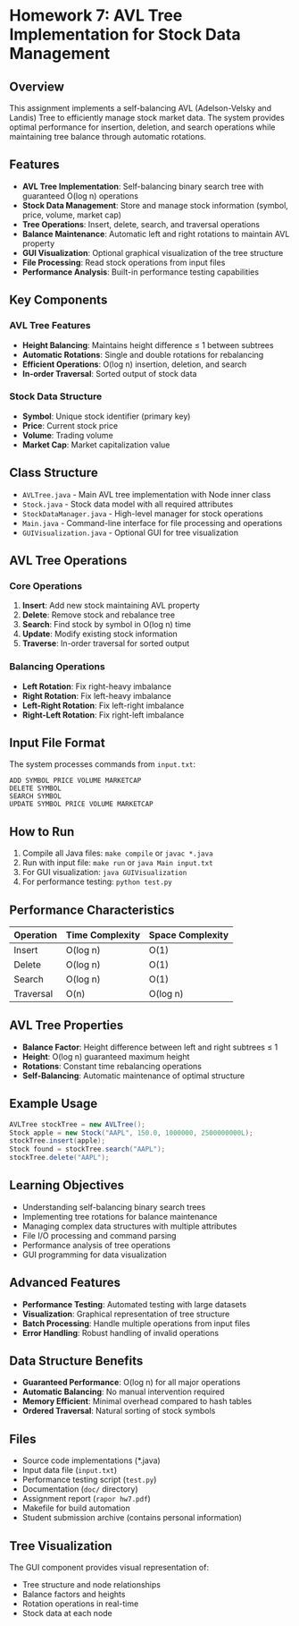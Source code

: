 # Homework 7: AVL Tree Implementation for Stock Data Management

## Overview
This assignment implements a self-balancing AVL (Adelson-Velsky and Landis) Tree to efficiently manage stock market data. The system provides optimal performance for insertion, deletion, and search operations while maintaining tree balance through automatic rotations.

## Features
- **AVL Tree Implementation**: Self-balancing binary search tree with guaranteed O(log n) operations
- **Stock Data Management**: Store and manage stock information (symbol, price, volume, market cap)
- **Tree Operations**: Insert, delete, search, and traversal operations
- **Balance Maintenance**: Automatic left and right rotations to maintain AVL property
- **GUI Visualization**: Optional graphical visualization of the tree structure
- **File Processing**: Read stock operations from input files
- **Performance Analysis**: Built-in performance testing capabilities

## Key Components

### AVL Tree Features
- **Height Balancing**: Maintains height difference ≤ 1 between subtrees
- **Automatic Rotations**: Single and double rotations for rebalancing
- **Efficient Operations**: O(log n) insertion, deletion, and search
- **In-order Traversal**: Sorted output of stock data

### Stock Data Structure
- **Symbol**: Unique stock identifier (primary key)
- **Price**: Current stock price
- **Volume**: Trading volume
- **Market Cap**: Market capitalization value

## Class Structure
- `AVLTree.java` - Main AVL tree implementation with Node inner class
- `Stock.java` - Stock data model with all required attributes
- `StockDataManager.java` - High-level manager for stock operations
- `Main.java` - Command-line interface for file processing and operations
- `GUIVisualization.java` - Optional GUI for tree visualization

## AVL Tree Operations

### Core Operations
1. **Insert**: Add new stock maintaining AVL property
2. **Delete**: Remove stock and rebalance tree
3. **Search**: Find stock by symbol in O(log n) time
4. **Update**: Modify existing stock information
5. **Traverse**: In-order traversal for sorted output

### Balancing Operations
- **Left Rotation**: Fix right-heavy imbalance
- **Right Rotation**: Fix left-heavy imbalance
- **Left-Right Rotation**: Fix left-right imbalance
- **Right-Left Rotation**: Fix right-left imbalance

## Input File Format
The system processes commands from `input.txt`:
```
ADD SYMBOL PRICE VOLUME MARKETCAP
DELETE SYMBOL
SEARCH SYMBOL
UPDATE SYMBOL PRICE VOLUME MARKETCAP
```

## How to Run
1. Compile all Java files: `make compile` or `javac *.java`
2. Run with input file: `make run` or `java Main input.txt`
3. For GUI visualization: `java GUIVisualization`
4. For performance testing: `python test.py`

## Performance Characteristics

| Operation | Time Complexity | Space Complexity |
|-----------|----------------|------------------|
| Insert | O(log n) | O(1) |
| Delete | O(log n) | O(1) |
| Search | O(log n) | O(1) |
| Traversal | O(n) | O(log n) |

## AVL Tree Properties
- **Balance Factor**: Height difference between left and right subtrees ≤ 1
- **Height**: O(log n) guaranteed maximum height
- **Rotations**: Constant time rebalancing operations
- **Self-Balancing**: Automatic maintenance of optimal structure

## Example Usage
```java
AVLTree stockTree = new AVLTree();
Stock apple = new Stock("AAPL", 150.0, 1000000, 2500000000L);
stockTree.insert(apple);
Stock found = stockTree.search("AAPL");
stockTree.delete("AAPL");
```

## Learning Objectives
- Understanding self-balancing binary search trees
- Implementing tree rotations for balance maintenance
- Managing complex data structures with multiple attributes
- File I/O processing and command parsing
- Performance analysis of tree operations
- GUI programming for data visualization

## Advanced Features
- **Performance Testing**: Automated testing with large datasets
- **Visualization**: Graphical representation of tree structure
- **Batch Processing**: Handle multiple operations from input files
- **Error Handling**: Robust handling of invalid operations

## Data Structure Benefits
- **Guaranteed Performance**: O(log n) for all major operations
- **Automatic Balancing**: No manual intervention required
- **Memory Efficient**: Minimal overhead compared to hash tables
- **Ordered Traversal**: Natural sorting of stock symbols

## Files
- Source code implementations (*.java)
- Input data file (`input.txt`)
- Performance testing script (`test.py`)
- Documentation (`doc/` directory)
- Assignment report (`rapor hw7.pdf`)
- Makefile for build automation
- Student submission archive (contains personal information)

## Tree Visualization
The GUI component provides visual representation of:
- Tree structure and node relationships
- Balance factors and heights
- Rotation operations in real-time
- Stock data at each node